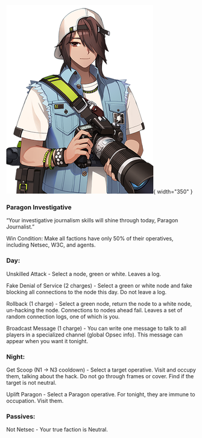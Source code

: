 ![paragonjournalist.png](Images/paragonjournalist.png){ width="350" }

### **Paragon Investigative**

“Your investigative journalism skills will shine through today, Paragon Journalist.”

Win Condition: Make all factions have only 50% of their operatives, including Netsec, W3C, and agents. 

### **Day:**

Unskilled Attack - Select a node, green or white. Leaves a log.

Fake Denial of Service (2 charges) - Select a green or white node and fake blocking all connections to the node this day. Do not leave a log.

Rollback (1 charge) - Select a green node, return the node to a white node, un-hacking the node. Connections to nodes ahead fail. Leaves a set of random connection logs, one of which is you.

Broadcast Message (1 charge) - You can write one message to talk to all players in a specialized channel (global Opsec info). This message can appear when you want it tonight.

### **Night:**

Get Scoop (N1 -> N3 cooldown) - Select a target operative. Visit and occupy them, talking about the hack. Do not go through frames or cover. Find if the target is not neutral.

Uplift Paragon - Select a Paragon operative. For tonight, they are immune to occupation. Visit them.

### **Passives:**

Not Netsec - Your true faction is Neutral.